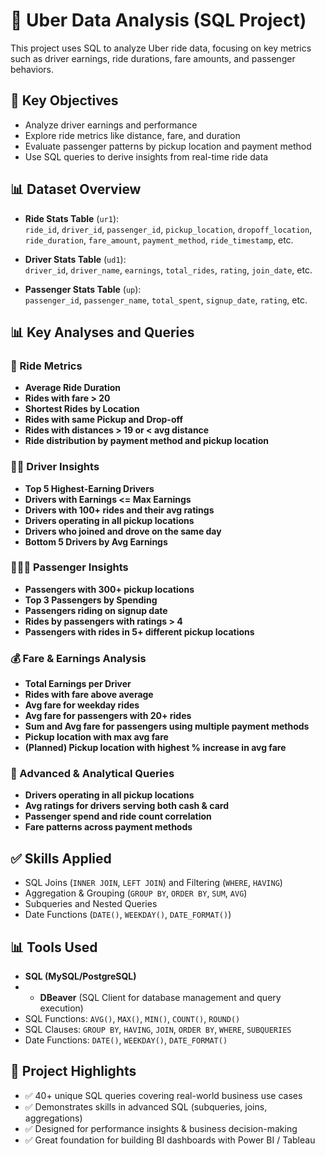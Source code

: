 # 🚗 Uber Data Analysis (SQL Project)

This project uses SQL to analyze Uber ride data, focusing on key metrics such as driver earnings, ride durations, fare amounts, and passenger behaviors.

## 📌 Key Objectives

- Analyze driver earnings and performance  
- Explore ride metrics like distance, fare, and duration  
- Evaluate passenger patterns by pickup location and payment method  
- Use SQL queries to derive insights from real-time ride data  

## 📊 Dataset Overview

- **Ride Stats Table** (`ur1`):  
  `ride_id`, `driver_id`, `passenger_id`, `pickup_location`, `dropoff_location`, `ride_duration`, `fare_amount`, `payment_method`, `ride_timestamp`, etc.

- **Driver Stats Table** (`ud1`):  
  `driver_id`, `driver_name`, `earnings`, `total_rides`, `rating`, `join_date`, etc.

- **Passenger Stats Table** (`up`):  
  `passenger_id`, `passenger_name`, `total_spent`, `signup_date`, `rating`, etc.

## 📊 Key Analyses and Queries

### 🚗 Ride Metrics
- **Average Ride Duration**
- **Rides with fare > 20**
- **Shortest Rides by Location**
- **Rides with same Pickup and Drop-off**
- **Rides with distances > 19 or < avg distance**
- **Ride distribution by payment method and pickup location**

### 👨‍✈️ Driver Insights
- **Top 5 Highest-Earning Drivers**
- **Drivers with Earnings <= Max Earnings**
- **Drivers with 100+ rides and their avg ratings**
- **Drivers operating in all pickup locations**
- **Drivers who joined and drove on the same day**
- **Bottom 5 Drivers by Avg Earnings**

### 🧑‍🤝‍🧑 Passenger Insights
- **Passengers with 300+ pickup locations**
- **Top 3 Passengers by Spending**
- **Passengers riding on signup date**
- **Rides by passengers with ratings > 4**
- **Passengers with rides in 5+ different pickup locations**

### 💰 Fare & Earnings Analysis
- **Total Earnings per Driver**
- **Rides with fare above average**
- **Avg fare for weekday rides**
- **Avg fare for passengers with 20+ rides**
- **Sum and Avg fare for passengers using multiple payment methods**
- **Pickup location with max avg fare**
- **(Planned) Pickup location with highest % increase in avg fare**

### 🧠 Advanced & Analytical Queries
- **Drivers operating in all pickup locations**
- **Avg ratings for drivers serving both cash & card**
- **Passenger spend and ride count correlation**
- **Fare patterns across payment methods**

## ✅ Skills Applied

- SQL Joins (`INNER JOIN`, `LEFT JOIN`) and Filtering (`WHERE`, `HAVING`)  
- Aggregation & Grouping (`GROUP BY`, `ORDER BY`, `SUM`, `AVG`)  
- Subqueries and Nested Queries  
- Date Functions (`DATE()`, `WEEKDAY()`, `DATE_FORMAT()`)

## 📊 Tools Used

- **SQL (MySQL/PostgreSQL)**
- - **DBeaver** (SQL Client for database management and query execution)
- SQL Functions: `AVG()`, `MAX()`, `MIN()`, `COUNT()`, `ROUND()`
- SQL Clauses: `GROUP BY`, `HAVING`, `JOIN`, `ORDER BY`, `WHERE`, `SUBQUERIES`
- Date Functions: `DATE()`, `WEEKDAY()`, `DATE_FORMAT()`

## 📝 Project Highlights

- ✅ 40+ unique SQL queries covering real-world business use cases
- ✅ Demonstrates skills in advanced SQL (subqueries, joins, aggregations)
- ✅ Designed for performance insights & business decision-making
- ✅ Great foundation for building BI dashboards with Power BI / Tableau
